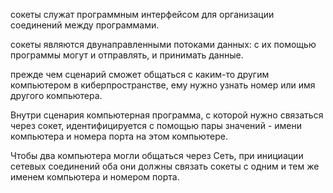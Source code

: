 сокеты служат программным интерфейсом для организации соединений между программами.

сокеты являются двунаправленными потоками данных: с их помощью программы могут и отправлять, и принимать данные.

прежде чем сценарий сможет общаться с каким-то другим компьютером в киберпространстве, ему нужно узнать номер или имя другого компьютера.

Внутри сценария компьютерная программа, с которой нужно связаться через сокет, идентифицируется с помощью пары значений - имени компьютера и номера порта на этом компьютере.

Чтобы два компьютера могли общаться через Сеть, при инициации сетевых соединений оба они должны связать сокеты с одним и тем же именем компьютера и номером порта.